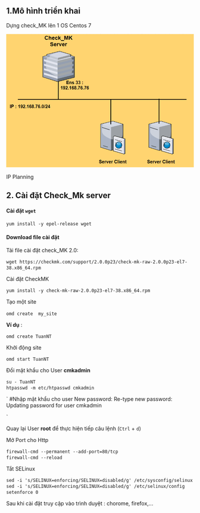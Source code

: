 ## 1.Mô hình triển khai

Dựng check_MK lên 1 OS Centos 7

![](../image/MK_setup_1.png)

IP Planning



## 2. Cài đặt Check_Mk server

#### Cài đặt ``wget``

```
yum install -y epel-release wget
```

#### Download file cài đặt

Tải file cài đặt check_MK 2.0:

```
wget https://checkmk.com/support/2.0.0p23/check-mk-raw-2.0.0p23-el7-38.x86_64.rpm
```

Cài đặt CheckMK

```
yum install -y check-mk-raw-2.0.0p23-el7-38.x86_64.rpm
```

Tạo một site 

`omd create  my_site `

**Ví dụ** :

``` 
omd create TuanNT
```

Khởi động site

```
omd start TuanNT
```

Đổi mật khẩu cho User **cmkadmin**

```
su - TuanNT
htpasswd -m etc/htpasswd cmkadmin
```

`
#Nhập mật khẩu cho user
New password:
Re-type new password:
Updating password for user cmkadmin

`



Quay lại User **root** để thực hiện tiếp câu lệnh (`Ctrl` + `d`)

Mở Port cho Http

```
firewall-cmd --permanent --add-port=80/tcp
firewall-cmd --reload
```

Tắt SELinux

```
sed -i 's/SELINUX=enforcing/SELINUX=disabled/g' /etc/sysconfig/selinux
sed -i 's/SELINUX=enforcing/SELINUX=disabled/g' /etc/selinux/config
setenforce 0
```

Sau khi cài đặt truy cập vào trình duyệt : chorome, firefox,... 


